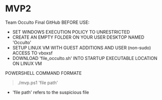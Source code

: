 # MVP2
Team Occulto Final GitHub
BEFORE USE: 

- SET WINDOWS EXECUTION POLICY TO UNRESTRICTED
- CREATE AN EMPTY FOLDER ON YOUR USER DESKTOP NAMED 'Occulto'
- SETUP LINUX VM WITH GUEST ADDITIONS AND USER (non-sudo) ACCESS TO vboxsf 
- DOWNLOAD 'file_occulto.sh' INTO STARTUP EXECUTABLE LOCATION ON LINUX VM

POWERSHELL COMMAND FORMATE 

> ./mvp.ps1 'file path'

* 'file path' refers to the suspicious file
